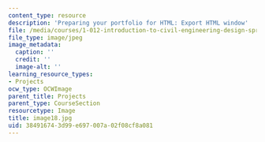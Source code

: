 ```yaml
---
content_type: resource
description: 'Preparing your portfolio for HTML: Export HTML window'
file: /media/courses/1-012-introduction-to-civil-engineering-design-spring-2002/384916743d99e697007a02f08cf8a081_image18.jpg
file_type: image/jpeg
image_metadata:
  caption: ''
  credit: ''
  image-alt: ''
learning_resource_types:
- Projects
ocw_type: OCWImage
parent_title: Projects
parent_type: CourseSection
resourcetype: Image
title: image18.jpg
uid: 38491674-3d99-e697-007a-02f08cf8a081
---
```

